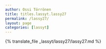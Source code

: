 ```yaml
---
author: Ossi Törrönen
title: titles.lassyt.lassy27
permalink: /lassy27/
layout: page
categories: [lassyt]
---
```

{% translate_file _lassyt/lassy27/lassy27.md %}